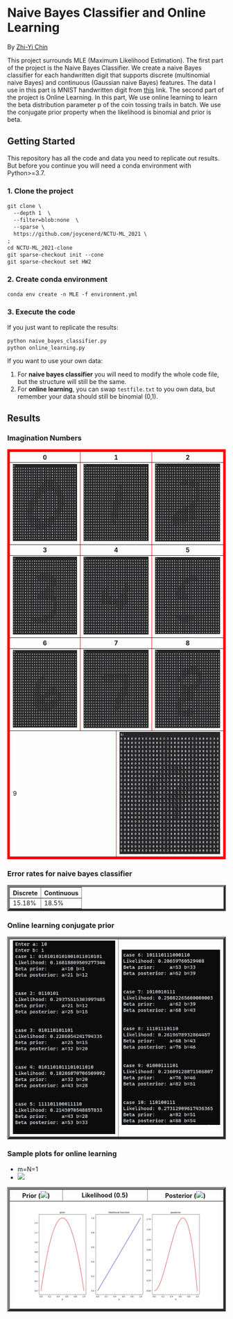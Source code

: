 # Naive Bayes Classifier and Online Learning

By [Zhi-Yi Chin](https://github.com/joycenerd)

This project surrounds MLE (Maximum Likelihood Estimation). The first part of the project is the Naive Bayes Classifier. We create a naive Bayes classifier for each handwritten digit that supports discrete (multinomial naive Bayes) and continuous (Gaussian naive Bayes) features. The data I use in this part is MNIST handwritten digit from [this](http://yann.lecun.com/exdb/mnist/) link. The second part of the project is Online Learning. In this part, We use online learning to learn the beta distribution parameter p of the coin tossing trails in batch. We use the conjugate prior property when the likelihood is binomial and prior is beta.

## Getting Started

This repository has all the code and data you need to replicate out results. But before you continue you will need a conda environment with Python>=3.7.

### 1. Clone the project

```
git clone \
  --depth 1  \
  --filter=blob:none  \
  --sparse \
  https://github.com/joycenerd/NCTU-ML_2021 \
;
cd NCTU-ML_2021-clone
git sparse-checkout init --cone
git sparse-checkout set HW2
```

### 2. Create conda environment

```
conda env create -n MLE -f environment.yml
```

### 3. Execute the code

If you just want to replicate the results:
```
python naive_bayes_classifier.py
python online_learning.py
```
If you want to use your own data:

1. For **naive bayes classifier** you will need to modify the whole code file, but the structure will still be the same.
2. For **online learning**, you can swap `testfile.txt` to you own data, but remember your data should still be binomial (0,1).

## Results

### Imagination Numbers

<table border="5" bordercolor="red" align="center">
    <tr>
        <th>0</th>
        <th colspan="2">1</th>
        <th>2</th>
    </tr>
    <tr>
        <td><img src="./results/imagination_num/0.png"></td>
        <td colspan="2"><img src="./results/imagination_num/1.png"></td>
        <td><img src="./results/imagination_num/2.png"></td>
    </tr>
    <tr>
        <th>3</th>
        <th colspan="2">4</th>
        <th>5</th>
    </tr>
    <tr>
        <td><img src="./results/imagination_num/3.png"></td>
        <td colspan="2"><img src="./results/imagination_num/4.png"></td>
        <td><img src="./results/imagination_num/5.png"></td>
    </tr>
    <tr>
        <th>6</th>
        <th colspan="2">7</th>
        <th>8</th>
    </tr>
    <tr>
        <td><img src="./results/imagination_num/6.png"></td>
        <td colspan="2"><img src="./results/imagination_num/7.png"></td>
        <td><img src="./results/imagination_num/8.png"></td>
    </tr>
    <tr>
        <td colspan="2">9</td>
        <td colspan="2"><img src="./results/imagination_num/9.png"></td>
    </tr>
</table>

### Error rates for naive bayes classifier

<table border="5" align="center">
    <tr>
        <th>Discrete</th>
        <th>Continuous</th>
    </tr>
    <tr>
        <td>15.18%</td>
        <td>18.5%</td>
    </tr>
</table>

### Online learning conjugate prior

<table border="5" align="center">
    <tr>
        <th><img src="./results/online_learning/online_learning_1.png"></th>
        <th><img src="./results/online_learning/online_learning_2.png"></th>
    </tr>
</table>

### Sample plots for online learning

* m=N=1
* <img src="https://render.githubusercontent.com/render/math?math=\alpha=2, \beta=3">

<table border="5" align="center" width="100%">
    <tr>
        <th>Prior  (<img src="https://render.githubusercontent.com/render/math?math=\alpha=2, \beta=2">)</th>
        <th>Likelihood (0.5)</th>
        <th>Posterior (<img src="https://render.githubusercontent.com/render/math?math=\alpha=3, \beta=2">)</th>
    </tr>
    <tr>
        <td colspan="3"><img src="./results/online_learning/sample_plot.jpg"></td>
    </tr>
</table>

